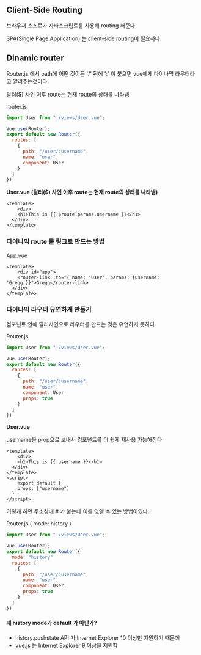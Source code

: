 ## Client-Side Routing

브라우저 스스로가 자바스크립트를 사용해 routing 해준다

SPA(Single Page Application) 는 client-side routing이 필요하다.



## Dinamic router

Router.js 에서 path에 어떤 것이든 '/' 뒤에 ':' 이 붙으면 vue에게 다이나믹 라우터라고 알려주는것이다.

달러($) 사인 이후 route는 현재 route의 상태를 나타냄



router.js

```js
import User from "./views/User.vue";

Vue.use(Router);
export default new Router({
  routes: [
    {
      path: "/user/:username",
      name: "user",
      component: User
    }
  ]
})
```

**User.vue (달러($) 사인 이후 route는 현재 route의 상태를 나타냄)**

```vue
<template>
	<div>
    <h1>This is {{ $route.params.username }}</h1>
  </div>
</template>
```

### 다이나믹 route 를 링크로 만드는 방법

App.vue

```vue
<template>
	<div id="app">
    <router-link :to="{ name: 'User', params: {username: 'Gregg'}}">Gregg</router-link>
  </div>
</template>
```



### 다이나믹 라우터 유연하게 만들기

컴포넌트 안에 달러사인으로 라우터를 만드는 것은 유연하지 못하다.



Router.js

```js
import User from "./views/User.vue";

Vue.use(Router);
export default new Router({
  routes: [
    {
      path: "/user/:username",
      name: "user",
      component: User,
      props: true
    }
  ]
})
```

**User.vue**

username을 prop으로 보내서 컴포넌트를 더 쉽게 재사용 가능해진다

```vue
<template>
	<div>
    <h1>This is {{ username }}</h1>
  </div>
</template>
<script>
	export default {
    props: ["username"]
  }
</script>
```

이렇게 하면 주소창에 # 가 붙는데 이를 없앨 수 있는 방법이있다.

Router.js ( mode: history )

```js
import User from "./views/User.vue";

Vue.use(Router);
export default new Router({
  mode: "history"
  routes: [
    {
      path: "/user/:username",
      name: "user",
      component: User,
      props: true
    }
  ]
})
```



#### 왜 history mode가 default 가 아닌가?

- history.pushstate API 가 Internet Explorer 10 이상만 지원하기 때문에
- vue.js 는 Internet Explorer 9 이상을 지원함







